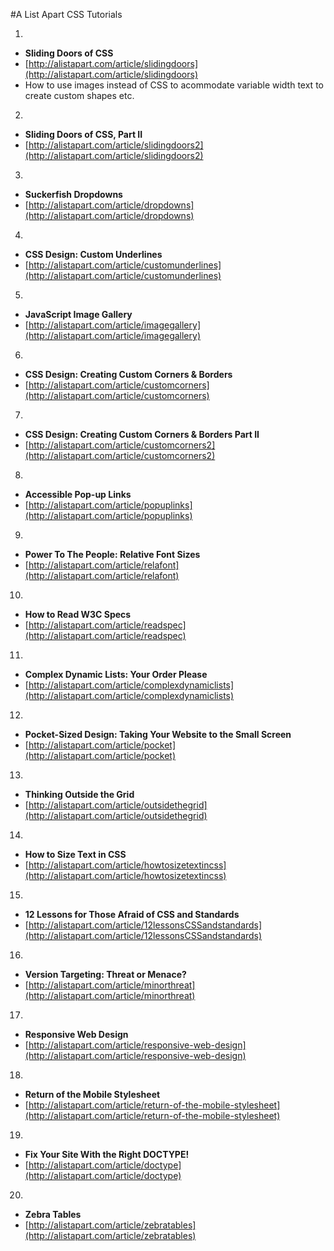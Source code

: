 #A List Apart CSS Tutorials

1. 
  - **Sliding Doors of CSS**
  - [http://alistapart.com/article/slidingdoors](http://alistapart.com/article/slidingdoors)
  - How to use images instead of  CSS to acommodate variable width text to create custom shapes etc.
2. 
  - **Sliding Doors of CSS, Part II**
  - [http://alistapart.com/article/slidingdoors2](http://alistapart.com/article/slidingdoors2)
3. 
  - **Suckerfish Dropdowns**
  - [http://alistapart.com/article/dropdowns](http://alistapart.com/article/dropdowns)
4. 
  - **CSS Design: Custom Underlines**
  - [http://alistapart.com/article/customunderlines](http://alistapart.com/article/customunderlines)
5. 
  - **JavaScript Image Gallery**
  - [http://alistapart.com/article/imagegallery](http://alistapart.com/article/imagegallery)
6. 
  - **CSS Design: Creating Custom Corners & Borders**
  - [http://alistapart.com/article/customcorners](http://alistapart.com/article/customcorners)
7. 
  - **CSS Design: Creating Custom Corners & Borders Part II**
  - [http://alistapart.com/article/customcorners2](http://alistapart.com/article/customcorners2)
8. 
  - **Accessible Pop-up Links**
  - [http://alistapart.com/article/popuplinks](http://alistapart.com/article/popuplinks)
9. 
  - **Power To The People: Relative Font Sizes**
  - [http://alistapart.com/article/relafont](http://alistapart.com/article/relafont)
10. 
  - **How to Read W3C Specs**
  - [http://alistapart.com/article/readspec](http://alistapart.com/article/readspec)
11. 
  - **Complex Dynamic Lists: Your Order Please**
  - [http://alistapart.com/article/complexdynamiclists](http://alistapart.com/article/complexdynamiclists)
12. 
  - **Pocket-Sized Design: Taking Your Website to the Small Screen**
  - [http://alistapart.com/article/pocket](http://alistapart.com/article/pocket)
13. 
  - **Thinking Outside the Grid**
  - [http://alistapart.com/article/outsidethegrid](http://alistapart.com/article/outsidethegrid)
14. 
  - **How to Size Text in CSS**
  - [http://alistapart.com/article/howtosizetextincss](http://alistapart.com/article/howtosizetextincss)
15. 
  - **12 Lessons for Those Afraid of CSS and Standards**
  - [http://alistapart.com/article/12lessonsCSSandstandards](http://alistapart.com/article/12lessonsCSSandstandards)
16. 
  - **Version Targeting: Threat or Menace?**
  - [http://alistapart.com/article/minorthreat](http://alistapart.com/article/minorthreat)
17. 
  - **Responsive Web Design**
  - [http://alistapart.com/article/responsive-web-design](http://alistapart.com/article/responsive-web-design)
18. 
  - **Return of the Mobile Stylesheet**
  - [http://alistapart.com/article/return-of-the-mobile-stylesheet](http://alistapart.com/article/return-of-the-mobile-stylesheet)
19. 
  - **Fix Your Site With the Right DOCTYPE!**
  - [http://alistapart.com/article/doctype](http://alistapart.com/article/doctype)
20. 
  - **Zebra Tables**
  - [http://alistapart.com/article/zebratables](http://alistapart.com/article/zebratables)